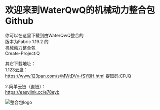 # 欢迎来到WaterQwQ的机械动力整合包Github
你可以在这里下载到由WaterQwQ整合的  
版本为Fabric 1.19.2 的  
机械动力整合包  
Create-Project:Q  
  
其它下载地址：  
1.123云盘：  
https://www.123pan.com/s/MWtDVv-fSYBH.html 提取码:CPJQ  
  
2.简单云链（直链）：  
https://easylink.cc/e78eyb  

![整合包logo](https://s2.loli.net/2023/07/03/jGabV9Lck4AHX7M.png)
